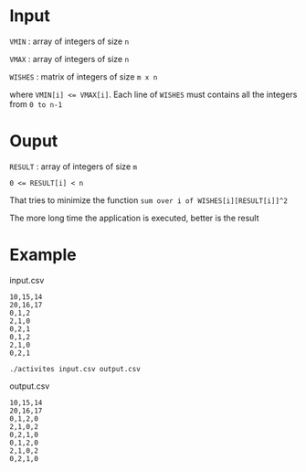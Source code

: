 Input
=====

`VMIN` : array of integers of size `n`

`VMAX` : array of integers of size `n`

`WISHES` : matrix of integers of size `m x n`

where `VMIN[i] <= VMAX[i]`.
Each line of `WISHES` must contains all the integers from `0 to n-1`

Ouput
=====

`RESULT` : array of integers of size `m`

`0 <= RESULT[i] < n`

That tries to minimize the function
`sum over i of WISHES[i][RESULT[i]]^2`

The more long time the application is executed, better is the result


Example
=======

input.csv

    10,15,14
    20,16,17
    0,1,2
    2,1,0
    0,2,1
    0,1,2
    2,1,0
    0,2,1

`./activites input.csv output.csv`

output.csv

    10,15,14
    20,16,17
    0,1,2,0
    2,1,0,2
    0,2,1,0
    0,1,2,0
    2,1,0,2
    0,2,1,0
